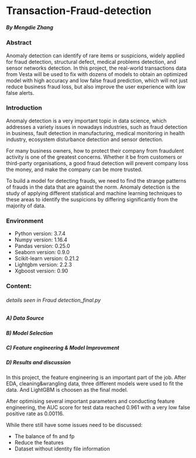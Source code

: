 # Transaction-Fraud-detection
#####     By Mengdie Zhang

### Abstract
Anomaly detection can identify of rare items or suspicions, widely applied for fraud detection, structural defect, medical problems detection, and sensor networks detection. In this project, the real-world transactions data from Vesta will be used to fix with dozens of models to obtain an optimized model with high accuracy and low false fraud prediction, which will not just reduce business fraud loss, but also improve the user experience with low false alerts. 

### Introduction
Anomaly detection is a very important topic in data science, which addresses a variety issues in nowadays industries, such as fraud detection in business, fault detection in manufacturing, medical monitoring in health industry, ecosystem disturbance detection and sensor detection.  

For many business owners, how to protect their company from fraudulent activity is one of the greatest concerns. Whether it be from customers or third-party organisations, a good fraud detection will prevent company loss the money, and make the company can be more trusted. 

To build a model for detecting frauds, we need to find the strange patterns of frauds in the data that are against the norm. Anomaly detection is the study of applying different statistical and machine learning techniques to these areas to identify the suspicions by differing significantly from the majority of data.



### Environment 
- Python version: 3.7.4 
- Numpy version: 1.16.4
- Pandas version: 0.25.0 
- Seaborn version: 0.9.0 
- Scikit-learn version: 0.21.2 
- Lightgbm version: 2.2.3
- Xgboost version: 0.90 

### Content:
###### details seen in Fraud detection_final.py

##### A) Data Source

##### B) Model Selection

##### C) Feature engineering & Model Improvement

##### D) Results and discussion
In this project, the feature engineering is an important part of the job. After EDA, cleaning&wrangling data, three different models were used to fit the data. And LightGBM is choosen as the final model.

After optimising several important parameters and conducting feature engineering, the AUC score for test data reached 0.961 with a very low false positive rate as 0.00116.

While there still have some issues need to be discussed:

- The balance of fn and fp
- Reduce the features
- Dataset without identity file information
